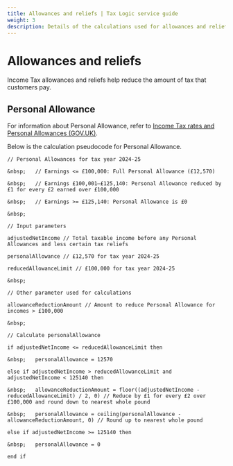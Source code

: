 ```yaml
---
title: Allowances and reliefs | Tax Logic service guide
weight: 3
description: Details of the calculations used for allowances and reliefs.
---
```


# Allowances and reliefs

Income Tax allowances and reliefs help reduce the amount of tax that customers pay.

## Personal Allowance

For information about Personal Allowance, refer to [Income Tax rates and Personal Allowances (GOV.UK)](https://www.gov.uk/income-tax-rates).

Below is the calculation pseudocode for Personal Allowance.

````
// Personal Allowances for tax year 2024-25

&nbsp;   // Earnings <= £100,000: Full Personal Allowance (£12,570)

&nbsp;   // Earnings £100,001–£125,140: Personal Allowance reduced by £1 for every £2 earned over £100,000

&nbsp;   // Earnings >= £125,140: Personal Allowance is £0

&nbsp;  

// Input parameters

adjustedNetIncome // Total taxable income before any Personal Allowances and less certain tax reliefs

personalAllowance // £12,570 for tax year 2024-25

reducedAllowanceLimit // £100,000 for tax year 2024-25

&nbsp;  

// Other parameter used for calculations

allowanceReductionAmount // Amount to reduce Personal Allowance for incomes > £100,000

&nbsp;  

// Calculate personalAllowance

if adjustedNetIncome <= reducedAllowanceLimit then

&nbsp;   personalAllowance = 12570

else if adjustedNetIncome > reducedAllowanceLimit and adjustedNetIncome < 125140 then

&nbsp;   allowanceReductionAmount = floor((adjustedNetIncome - reducedAllowanceLimit) / 2, 0) // Reduce by £1 for every £2 over £100,000 and round down to nearest whole pound  

&nbsp;   personalAllowance = ceiling(personalAllowance - allowanceReductionAmount, 0) // Round up to nearest whole pound

else if adjustedNetIncome >= 125140 then

&nbsp;   personalAllowance = 0  

end if
````